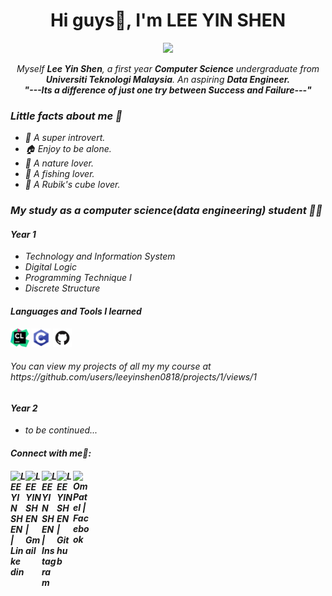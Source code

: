 <h1 align="center">Hi guys👋, I'm LEE YIN SHEN</h1>
<p align="center">
  <a href="https://github.com/Ratheshan03/readme-typing-svg"><img src="https://readme-typing-svg.herokuapp.com?lines=Computer+Science+Undergraduate&center=true&width=500&height=30"></a>
</p>

<p align="center">
  <em>
    Myself <b>Lee Yin Shen</b>, a first year <b>Computer Science</b> undergraduate from <b>Universiti Teknologi Malaysia</b>.
    An aspiring <b>Data Engineer.</b> 
  <br>
  <b><i>"---Its a difference of just one try between Success and Failure---"</i></b>
</p>

<h3>Little facts about me 🧑</h3>

- 🧞 A super introvert.
- 🏠 Enjoy to be alone.
- 🌴 A nature lover.
- 🎣 A fishing lover.
- 🔷 A Rubik's cube lover.

<h3>My study as a computer science(data engineering) student 👨‍🎓</h3>

<h4>Year 1</h4>

- Technology and Information System
- Digital Logic
- Programming Technique I
- Discrete Structure

<h4> Languages and Tools I learned </h4>
<img src = "IMG/clion.1024x1024.png" width = "30" >
<img src = "IMG/c++.png" width = "30" >
<img src = "IMG/GitHub.png" width = "30">

<h6>You can view my projects of all my my course at https://github.com/users/leeyinshen0818/projects/1/views/1 </h6>

<h4>Year 2</h4>

- to be continued...



<h4> Connect with me🤝: <h4>
  </hr>
  <a href="https://www.linkedin.com/in/lee-yin-shen-86ba87297">
   <img align="left" alt="LEE YIN SHEN | Linkedin" width="24px" src="https://www.vectorlogo.zone/logos/linkedin/linkedin-icon.svg" />
  </a>
  <a href="mailto:leeyinshen2004@gmail.com">
    <img align="left" alt="LEE YIN SHEN | Gmail" width="26px" src="https://www.vectorlogo.zone/logos/gmail/gmail-icon.svg" />
  </a>
  <a href="https://www.instagram.com/ys_523006">
    <img align="left" alt="LEE YIN SHEN | Instagram" width="24px" src="https://www.vectorlogo.zone/logos/instagram/instagram-icon.svg" />
  </a>
   <a href="https://github.com/leeyinshen0818">
    <img align="left" alt="LEE YIN SHEN | Github" width="26px" src="https://www.vectorlogo.zone/logos/github/github-tile.svg" />
  </a>
    </a>
   <a href="https://www.facebook.com/li.sen.7/">
    <img align="left" alt="Om Patel | Facebook" width="26px" src="https://raw.githubusercontent.com/rahuldkjain/github-profile-readme-generator/master/src/images/icons/Social/facebook.svg"  />
  </a>
  <br>


<!--
**leeyinshen0818/leeyinshen0818** is a ✨ _special_ ✨ repository because its `README.md` (this file) appears on your GitHub profile.

Here are some ideas to get you started:

- 🔭 I’m currently working on ...
- 🌱 I’m currently learning ...
- 👯 I’m looking to collaborate on ...
- 🤔 I’m looking for help with ...
- 💬 Ask me about ...
- 📫 How to reach me: ...
- 😄 Pronouns: ...
- ⚡ Fun fact: ...

- 👨‍💻 All of my projects are available at [https://github.com/leeyinshen0818/leeyinshen0818.git](https://github.com/leeyinshen0818/leeyinshen0818.git)
- 📫 How to reach me **leeyinshen2004@gmail.com**
- 🔭 I’m currently working on Fullstack Web Development, Native Mobile Development.
- 👯 I’m looking to collaborate with Fullstack Web and UI/UX projects.
- 💡 Contributing to Open Source Projects is always been a goal to me.
-->
